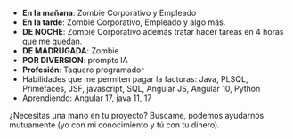  - **En la mañana**: Zombie Corporativo y Empleado 
 - **En la tarde**: Zombie Corporativo, Empleado y algo más.
 - **DE NOCHE**: Zombie Corporativo además tratar hacer tareas en 4 horas que me quedan. 
 - **DE MADRUGADA**: Zombie
 - **POR DIVERSION**: prompts IA
 - **Profesión**: Taquero programador   
 - Habilidades que me permiten pagar la facturas: Java, PLSQL, Primefaces, JSF, javascript, SQL, Angular JS, Angular 10, Python
 - Aprendiendo: Angular 17, java 11, 17

¿Necesitas una mano en tu proyecto? Buscame, podemos ayudarnos mutuamente (yo con mi conocimiento y tú con tu dinero).
